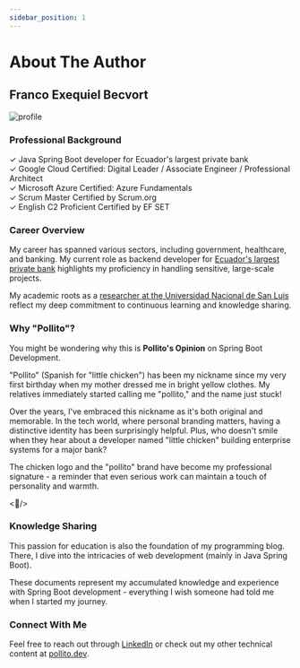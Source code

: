 ```yaml
---
sidebar_position: 1
---
```


# About The Author

## Franco Exequiel Becvort

<div>
  <img src={require('@site/static/img/about/profile.png').default} alt="profile" />
</div>

### Professional Background

✓ Java Spring Boot developer for Ecuador's largest private bank  
✓ Google Cloud Certified: Digital Leader / Associate Engineer / Professional Architect  
✓ Microsoft Azure Certified: Azure Fundamentals  
✓ Scrum Master Certified by Scrum.org  
✓ English C2 Proficient Certified by EF SET

### Career Overview

My career has spanned various sectors, including government, healthcare, and banking. My current role as backend developer for [Ecuador's largest private bank](https://www.pichincha.com/) highlights my proficiency in handling sensitive, large-scale projects.

My academic roots as a [researcher at the Universidad Nacional de San Luis](https://fmn.unsl.edu.ar/curso-de-ingreso-2021-agradecimiento-a-docentes-y-tutores-del-curso-comprension-de-texto/) reflect my deep commitment to continuous learning and knowledge sharing.

### Why "Pollito"?

You might be wondering why this is **Pollito's Opinion** on Spring Boot Development.

"Pollito" (Spanish for "little chicken") has been my nickname since my very first birthday when my mother dressed me in bright yellow clothes. My relatives immediately started calling me "pollito," and the name just stuck!

Over the years, I've embraced this nickname as it's both original and memorable. In the tech world, where personal branding matters, having a distinctive identity has been surprisingly helpful. Plus, who doesn't smile when they hear about a developer named "little chicken" building enterprise systems for a major bank?

The chicken logo and the "pollito" brand have become my professional signature - a reminder that even serious work can maintain a touch of personality and warmth.

&lt;🐤/&gt;

### Knowledge Sharing

This passion for education is also the foundation of my programming blog. There, I dive into the intricacies of web development (mainly in Java Spring Boot).

These documents represent my accumulated knowledge and experience with Spring Boot development - everything I wish someone had told me when I started my journey.

### Connect With Me

Feel free to reach out through [LinkedIn](https://www.linkedin.com/in/franco-becvort/) or check out my other technical content at [pollito.dev](https://pollito.dev/).